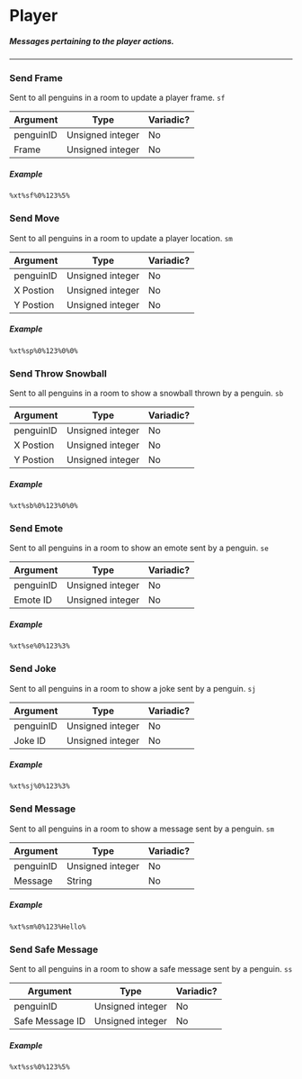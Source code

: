 # Player
##### Messages pertaining to the player actions.
---
### Send Frame
Sent to all penguins in a room to update a player frame. `sf`

|Argument|Type|Variadic?|
|---|---|---|
|penguinID|Unsigned integer|No|
|Frame|Unsigned integer|No|

##### Example
`%xt%sf%0%123%5%`

### Send Move
Sent to all penguins in a room to update a player location. `sm`

|Argument|Type|Variadic?|
|---|---|---|
|penguinID|Unsigned integer|No|
|X Postion|Unsigned integer|No|
|Y Postion|Unsigned integer|No|

##### Example
`%xt%sp%0%123%0%0%`

### Send Throw Snowball
Sent to all penguins in a room to show a snowball thrown by a penguin. `sb`

|Argument|Type|Variadic?|
|---|---|---|
|penguinID|Unsigned integer|No|
|X Postion|Unsigned integer|No|
|Y Postion|Unsigned integer|No|

##### Example
`%xt%sb%0%123%0%0%`


### Send Emote
Sent to all penguins in a room to show an emote sent by a penguin. `se`

|Argument|Type|Variadic?|
|---|---|---|
|penguinID|Unsigned integer|No|
|Emote ID|Unsigned integer|No|

##### Example
`%xt%se%0%123%3%`

### Send Joke
Sent to all penguins in a room to show a joke sent by a penguin. `sj`

|Argument|Type|Variadic?|
|---|---|---|
|penguinID|Unsigned integer|No|
|Joke ID|Unsigned integer|No|

##### Example
`%xt%sj%0%123%3%`


### Send Message
Sent to all penguins in a room to show a message sent by a penguin. `sm`

|Argument|Type|Variadic?|
|---|---|---|
|penguinID|Unsigned integer|No|
|Message|String|No|

##### Example
`%xt%sm%0%123%Hello%`


### Send Safe Message
Sent to all penguins in a room to show a safe message sent by a penguin. `ss`

|Argument|Type|Variadic?|
|---|---|---|
|penguinID|Unsigned integer|No|
|Safe Message ID|Unsigned integer|No|

##### Example
`%xt%ss%0%123%5%`
